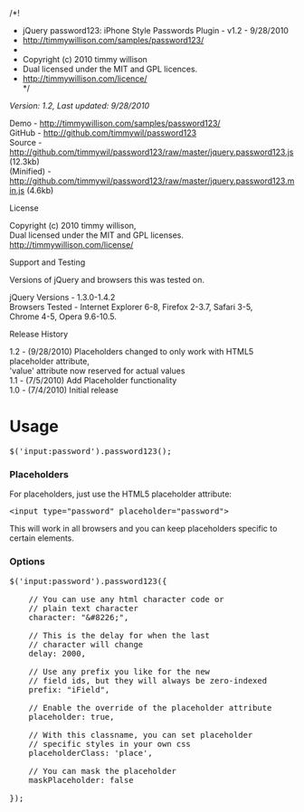 /*!
 * jQuery password123: iPhone Style Passwords Plugin - v1.2 - 9/28/2010<br/>
 * http://timmywillison.com/samples/password123/<br/>
 * 
 * Copyright (c) 2010 timmy willison<br/>
 * Dual licensed under the MIT and GPL licences.<br/>
 * http://timmywillison.com/licence/<br/>
 */

*Version: 1.2, Last updated: 9/28/2010*
 
Demo         - <a href="http://timmywillison.com/samples/password123/">http://timmywillison.com/samples/password123/</a><br/>
GitHub       - <a href="http://github.com/timmywil/password123">http://github.com/timmywil/password123</a><br/>
Source       - <a href="http://github.com/timmywil/password123/raw/master/jquery.password123.js">http://github.com/timmywil/password123/raw/master/jquery.password123.js (12.3kb)</a><br/>
(Minified)   - <a href="http://github.com/timmywil/password123/raw/master/jquery.password123.min.js">http://github.com/timmywil/password123/raw/master/jquery.password123.min.js (4.6kb)</a><br/>

License

Copyright (c) 2010 timmy willison,<br/>
Dual licensed under the MIT and GPL licenses.<br/>
http://timmywillison.com/license/<br/>

Support and Testing

Versions of jQuery and browsers this was tested on.

jQuery Versions - 1.3.0-1.4.2<br/>
Browsers Tested - Internet Explorer 6-8, Firefox 2-3.7, Safari 3-5,<br/>
Chrome 4-5, Opera 9.6-10.5.

Release History

1.2   - (9/28/2010) Placeholders changed to only work with HTML5 placeholder attribute,<br/>
'value' attribute now reserved for actual values<br/>
1.1   - (7/5/2010) Add Placeholder functionality<br/>
1.0   - (7/4/2010) Initial release

<h1>Usage</h1>

<pre>
$('input:password').password123();
</pre>

<h3>Placeholders</h3>
For placeholders, just use the HTML5 placeholder attribute:

<pre>
&lt;input type=&quot;password&quot; placeholder=&quot;password&quot;&gt;
</pre>

This will work in all browsers and you can keep placeholders specific to certain elements.

<h3>Options</h3>

<pre>
$('input:password').password123({
                
    // You can use any html character code or
    // plain text character
    character: "&amp;#8226;",
    
    // This is the delay for when the last
    // character will change
    delay: 2000,
    
    // Use any prefix you like for the new
    // field ids, but they will always be zero-indexed
    prefix: "iField",
    
    // Enable the override of the placeholder attribute
    placeholder: true,
    
    // With this classname, you can set placeholder
    // specific styles in your own css
    placeholderClass: 'place',
    
    // You can mask the placeholder
    maskPlaceholder: false
    
});
</pre>